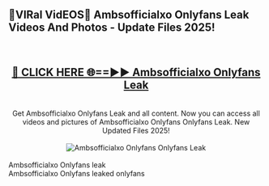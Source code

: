 <h2>🔴VIRal VidEOS🔴 Ambsofficialxo Onlyfans Leak Videos And Photos - Update Files 2025!</h2>
<br>
<div align="center">
<h2><a href="https://213.232.235.80/live/video.php?q=ambsofficialxo-onlyfans" rel="nofollow">🔴 CLICK HERE 🌐==►► Ambsofficialxo Onlyfans Leak</a></h2>
<br>
Get Ambsofficialxo Onlyfans Leak and all content. Now you can access all videos and pictures of Ambsofficialxo Onlyfans Onlyfans Leak. New Updated Files 2025!
<br>
<br>
<a href="https://213.232.235.80/live/video.php?q=ambsofficialxo-onlyfans" rel="nofollow" data-target="animated-image.originalLink"><img src="https://i.imgur.com/dJHk4Zq.gif" alt="Ambsofficialxo Onlyfans Onlyfans Leak" style="max-width: 100%; display: inline-block;" data-target="animated-image.originalImage"></a>
</div>
<br>
Ambsofficialxo Onlyfans leak<br>
Ambsofficialxo Onlyfans leaked onlyfans